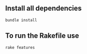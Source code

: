 ## Install all dependencies

```
bundle install
```

## To run the Rakefile use

```sh
rake features
```